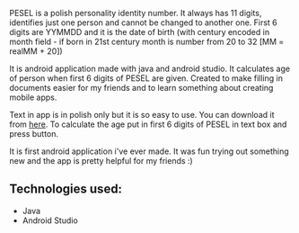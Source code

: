 PESEL is a polish personality identity number. It always has 11 digits, identifies just one person and cannot be changed to another one. First 6 digits are YYMMDD and it is the date of birth (with century encoded in month field - if born in 21st century month is number from 20 to 32 [MM = realMM + 20])

It is android application made with java and android studio. It calculates age of person when first 6 digits of PESEL are given. Created to make filling in documents easier for my friends and to learn something about creating mobile apps.

Text in app is in polish only but it is so easy to use. You can download it from [here]("../apk"). To calculate the age put in first 6 digits of PESEL in text box and press button. 

It is first android application i've ever made. It was fun trying out something new and the app is pretty helpful for my friends :)

## Technologies used:
- Java
- Android Studio
